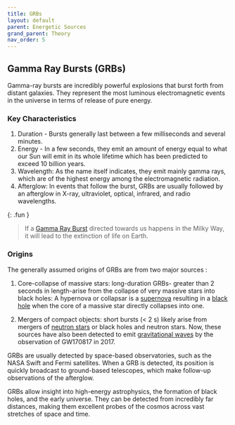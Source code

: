```yaml
---
title: GRBs
layout: default
parent: Energetic Sources
grand_parent: Theory
nav_order: 5
---
```


## Gamma Ray Bursts (GRBs)

Gamma-ray bursts are incredibly powerful explosions that burst forth from distant galaxies. They represent the most luminous electromagnetic events in the universe in terms of release of pure energy.

### Key Characteristics

1. Duration - Bursts generally last between a few milliseconds and several minutes.
2. Energy - In a few seconds, they emit an amount of energy equal to what our Sun will emit in its whole lifetime which has been predicted to exceed 10 billion years.
3. Wavelength: As the name itself indicates, they emit mainly gamma rays, which are of the highest energy among the electromagnetic radiation.
4. Afterglow: In events that follow the burst, GRBs are usually followed by an afterglow in X-ray, ultraviolet, optical, infrared, and radio wavelengths.

{: .fun }

> If a [Gamma Ray Burst](#gamma-ray-bursts-grbs) directed towards us happens in the Milky Way, it will lead to the extinction of life on Earth.

### Origins

The generally assumed origins of GRBs are from two major sources :

1. Core-collapse of massive stars: long-duration GRBs- greater than 2 seconds in length-arise from the collapse of very massive stars into black holes: A hypernova or collapsar is a [supernova](./supernovae.html) resulting in a [black hole](../special%20stars/black%20holes.html) when the core of a massive star directly collapses into one.

2. Mergers of compact objects: short bursts (< 2 s) likely arise from mergers of [neutron stars](../special%20stars/neutron%20stars.html) or black holes and neutron stars. Now, these sources have also been detected to emit [gravitational waves](../cosmology/gravitational%20waves.html) by the observation of GW170817 in 2017.

GRBs are usually detected by space-based observatories, such as the NASA Swift and Fermi satellites. When a GRB is detected, its position is quickly broadcast to ground-based telescopes, which make follow-up observations of the afterglow.

GRBs allow insight into high-energy astrophysics, the formation of black holes, and the early universe. They can be detected from incredibly far distances, making them excellent probes of the cosmos across vast stretches of space and time.
